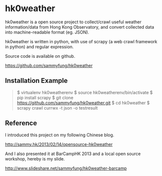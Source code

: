 hk0weather
==========

hk0weather is a open source project to collect/crawl useful weather information/data from Hong Kong Observatory, and convert collected data into machine-readable format (eg. JSON).

hk0weather is written in python, with use of scrapy (a web crawl framework in python) and regular expression.

Source code is available on github.

https://github.com/sammyfung/hk0weather

Installation Example
--------------------

> $ virtualenv hk0weatherenv
> $ source hk0weatherenv/bin/activate
> $ pip install scrapy
> $ git clone https://github.com/sammyfung/hk0weather.git
> $ cd hk0weather
> $ scrapy crawl currwx -t json -o testresult

Reference
---------

I introduced this project on my following Chinese blog.

http://sammy.hk/2013/02/14/opensource-hk0weather

And I also presented it at BarCampHK 2013 and a local open source workshop, hereby is my slide.

http://www.slideshare.net/sammyfung/hk0weather-barcamp

